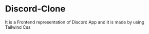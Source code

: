 # Discord-Clone
 It is a Frontend representation of Discord App and it is made by using Tailwind Css
